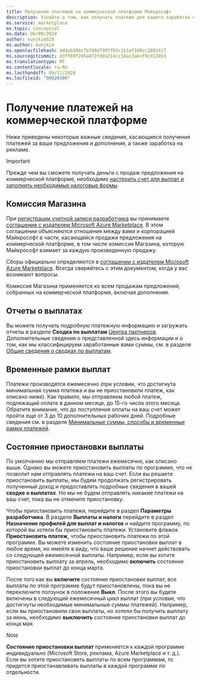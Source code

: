 ```yaml
---
title: Получение платежей на коммерческой платформе Майкрософт
description: Узнайте о том, как получать платежи для вашего заработка на коммерческой платформе Майкрософт.
ms.service: marketplace
ms.topic: conceptual
ms.date: 06/09/2020
author: eunjkim520
ms.author: eunjkim
ms.openlocfilehash: dddab384cfb790d7907f65c1b1af160cc2082417
ms.sourcegitcommit: d3ff69f285a872fd0a214cc14ac3a6cf9cd124b3
ms.translationtype: MT
ms.contentlocale: ru-RU
ms.lasthandoff: 09/11/2020
ms.locfileid: "90026508"
---
```

# <a name="getting-paid-in-the-commercial-marketplace"></a>Получение платежей на коммерческой платформе

Ниже приведены некоторые важные сведения, касающиеся получения платежей за ваши предложения и дополнения, а также заработка на рекламе.

> [!IMPORTANT]
> Прежде чем вы сможете получать деньги с продаж предложения на коммерческой платформе, необходимо [настроить счет для выплат и заполнить необходимые налоговые формы](marketplace-payout-account-setup.md).

## <a name="store-fee"></a>Комиссия Магазина

При [регистрации учетной записи разработчика](https://go.microsoft.com/fwlink/p/?LinkID=615100) вы принимаете [соглашение с издателем Microsoft Azure Marketplace](https://go.microsoft.com/fwlink/p/?LinkID=699560). В этом соглашении объясняются отношения между вами и корпорацией Майкрософт в части, касающейся продажи предложения на коммерческой платформе, в том числе комиссия Магазина, которую Майкрософт взимает за каждую произведенную продажу.

Сборы официально определяются в [соглашении с издателем Microsoft Azure Marketplace](https://go.microsoft.com/fwlink/p/?LinkID=699560). Всегда сверяйтесь с этим документом, когда у вас возникают вопросы.

Комиссия Магазина применяется ко всем продажам предложений, собранных на коммерческой платформе, включая дополнения.

## <a name="payout-reporting"></a>Отчеты о выплатах

Вы можете получать подробную платежную информацию и загружать отчеты в разделе **Сводка по выплатам** [Центра партнеров](https://partner.microsoft.com/dashboard). Дополнительные сведения о представленной здесь информации и о том, как мы классифицируем заработанные вами суммы, см. в разделе [Общие сведения о сводках по выплатам](/azure/marketplace/payout-summary-overview).

## <a name="payout-time-frame"></a>Временные рамки выплат

Платежи производятся ежемесячно (при условии, что достигнута минимальная сумма платежа и вы не приостановили платеж, как описано ниже). Как правило, мы отправляем любой платеж, подлежащий оплате в данном месяце, до 15-го числа этого месяца. Обратите внимание, что до поступления оплаты на ваш счет может пройти еще от 3 до 10 дополнительных рабочих дней. Подробные сведения см. в разделе [Минимальные суммы, способы и временные рамки платежей](/azure/marketplace/payment-thresholds-methods-timeframes).

## <a name="payout-hold-status"></a>Состояние приостановки выплаты

По умолчанию мы отправляем платежи ежемесячно, как описано выше. Однако вы можете приостановить выплаты по программе, что не позволит нам отправлять платежи на ваш счет. Если вы решаете приостановить выплаты, мы будем продолжать регистрировать полученный доход и предоставлять подробные сведения в вашей **сводке о выплатах**. Но мы не будем отправлять никакие платежи на ваш счет, пока вы не отмените приостановку.

Чтобы приостановить платежи, перейдите в раздел **Параметры разработчика**. В разделе **Выплаты и налоги** перейдите в раздел **Назначение профилей для выплат и налогов** и найдите программу, по которой вы хотели бы приостановить платежи. Установите флажок **Приостановить платеж**, чтобы приостановить платежи по этой программе. Вы можете изменить состояние приостановки выплат в любое время, но имейте в виду, что ваше решение начнет действовать со следующей ежемесячной выплаты. Например, если вы хотите приостановить выплату за апрель, необходимо **включить** состояние приостановки выплат до конца марта.

После того как вы **включите** состояние приостановки выплат, все выплаты по этой программе будут приостановлены, пока вы не переключите ползунок в положение **Выкл**. После этого вы будете включены в следующий ежемесячный цикл выплат (при условии, что достигнуты необходимые минимальные суммы платежей). Например, если вы приостановили свои выплаты, но хотели бы получить выплату за июнь, необходимо **выключить** состояние приостановки выплат до конца мая.

> [!NOTE]
> **Состояние приостановки выплат** применяется к каждой программе индивидуально (Microsoft Store, реклама, Azure Marketplace и т. д.). Если вы хотите приостановить выплаты по всем программам, то придется приостанавливать выплаты в каждой программе по отдельности.

